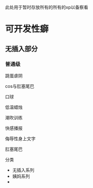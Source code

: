 此处用于暂时存放所有的所有的xp以备察看

# 可开发性癖

## 无插入部分

### 普通级

跳蛋虐阴

cos与肛塞尾巴

口球

低温蜡烛

潮吹训练

快感播报

侮辱性身上文字

肛塞尾巴

分类
- 无插入系列
- 姨妈系列
- 